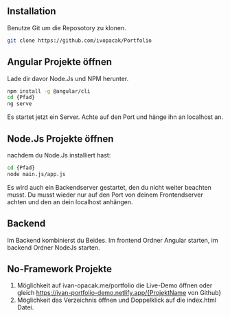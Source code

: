 ## Installation

Benutze Git um die Reposotory zu klonen.

```bash
git clone https://github.com/ivopacak/Portfolio
```

## Angular Projekte öffnen

Lade dir davor Node.Js und NPM herunter.

```bash
npm install -g @angular/cli
cd {Pfad}
ng serve
```
Es startet jetzt ein Server. Achte auf den Port und hänge ihn
an localhost an.

## Node.Js Projekte öffnen

nachdem du Node.Js installiert hast:

```bash
cd {Pfad}
node main.js/app.js
```
Es wird auch ein Backendserver gestartet, den du nicht weiter beachten musst.
Du musst wieder nur auf den Port von deinem Frontendserver achten und den an dein localhost anhängen.

## Backend

Im Backend kombinierst du Beides. 
Im frontend Ordner Angular starten,
im backend Ordner NodeJs starten. 

## No-Framework Projekte

1. Möglichkeit
   auf ivan-opacak.me/portfolio die Live-Demo öffnen 
   oder gleich https://ivan-portfolio-demo.netlify.app/{ProjektName von Github}
2. Möglichkeit
   das Verzeichnis öffnen und Doppelklick auf die index.html Datei.
